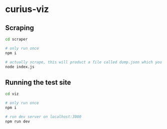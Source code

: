 # curius-viz
## Scraping
```bash
cd scraper

# only run once
npm i

# actually scrape, this will product a file called dump.json which you can then use
node index.js
```

## Running the test site
```bash
cd viz

# only run once
npm i

# run dev server on localhost:3000
npm run dev
```

